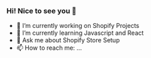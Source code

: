### Hi! Nice to see you 👋

- 🔭 I’m currently working on Shopify Projects
- 🌱 I’m currently learning Javascript and React
- 💬 Ask me about Shopify Store Setup
- 📫 How to reach me: ...

